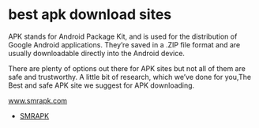 # best apk download sites	

APK stands for Android Package Kit, and is used for the distribution of Google Android applications. They’re saved in a .ZIP file format and are usually downloadable directly into the Android device.

There are plenty of options out there for APK sites but not all of them are safe and trustworthy. A little bit of research, which we’ve done for you,The Best and safe APK site we suggest for APK downloading.

www.smrapk.com

- [SMRAPK](https://www.smrapk.com/)

